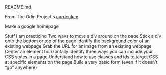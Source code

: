 README.md

From The Odin Project's [curriculum](http://www.theodinproject.com/courses/web-development-101/lessons/html-css)

Make a google homepage

Stuff I am practicing
    Two ways to move a div around on the page
    Stick a div onto the bottom or top of the page
    Identify the background color of an existing webpage
    Grab the URL for an image from an existing webpage
    Center an element horizontally
    Identify three ways you can include your CSS styles in a page
    Understand how to use classes and ids to target CSS at specific elements on the page
    Build a very basic form (even if it doesn’t “go” anywhere)
